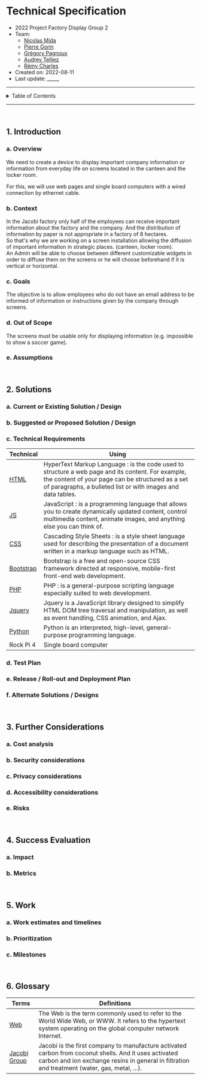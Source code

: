 # Technical Specification

- 2022 Project Factory Display Group 2
- Team:
    - [Nicolas Mida](https://github.com/Nicolas-Mida)
    - [Pierre Gorin](https://github.com/Pierre2103)
    - [Grégory Pagnoux](https://github.com/Gregory-Pagnoux)
    - [Audrey Telliez](https://github.com/audreytllz)
    - [Rémy Charles](https://github.com/RemyCHARLES)
- Created on: 2022-08-11
- Last update: _____
  
___

<details><summary>Table of Contents</summary>

- [Technical Specification](#technical-specification)
  - [1. Introduction](#1-introduction)
    - [a. Overview](#a-overview)
    - [b. Context](#b-context)
    - [c. Goals](#c-goals)
    - [d. Out of Scope](#d-out-of-scope)
    - [e. Assumptions](#e-assumptions)
  - [2. Solutions](#2-solutions)
    - [a. Current or Existing Solution / Design](#a-current-or-existing-solution--design)
    - [b. Suggested or Proposed Solution / Design](#b-suggested-or-proposed-solution--design)
    - [c. Technical Requirements](#c-technical-requirements)
    - [d. Test Plan](#d-test-plan)
    - [e. Release / Roll-out and Deployment Plan](#e-release--roll-out-and-deployment-plan)
    - [f. Alternate Solutions / Designs](#f-alternate-solutions--designs)
  - [3. Further Considerations](#3-further-considerations)
    - [a. Cost analysis](#a-cost-analysis)
    - [b. Security considerations](#b-security-considerations)
    - [c. Privacy considerations](#c-privacy-considerations)
    - [d. Accessibility considerations](#d-accessibility-considerations)
    - [e. Risks](#e-risks)
  - [4. Success Evaluation](#4-success-evaluation)
    - [a. Impact](#a-impact)
    - [b. Metrics](#b-metrics)
  - [5. Work](#5-work)
    - [a. Work estimates and timelines](#a-work-estimates-and-timelines)
    - [b. Prioritization](#b-prioritization)
    - [c. Milestones](#c-milestones)
  - [6. Glossary](#6-glossary)

</details>

___

<br>

## 1. Introduction

### a. Overview

We need to create a device to display important company information or information from everyday life on screens located in the canteen and the locker room. 

For this, we will use web pages and single board computers with a wired connection by ethernet cable.

### b. Context

In the Jacobi factory only half of the employees can receive important information about the factory and the company. And the distribution of information by paper is not appropriate in a factory of 8 hectares.
</br>
So that's why we are working on a screen installation allowing the diffusion of important information in strategic places. (canteen, locker room).
</br>
An Admin will be able to choose between different customizable widgets in order to diffuse them on the screens or he will choose beforehand if it is vertical or horizontal.

### c. Goals

The objective is to allow employees who do not have an email address to be informed of information or instructions given by the company through screens. 

### d. Out of Scope

The screens must be usable only for displaying information (e.g. impossible to show a soccer game).
<br>


### e. Assumptions
<!-- ! TO DO -->


<br>

## 2. Solutions

### a. Current or Existing Solution / Design
<!-- ! TO DO -->


### b. Suggested or Proposed Solution / Design
<!-- ! TO DO -->


### c. Technical Requirements

| Technical | Using |
| --------- | ----- |
| [HTML](https://developer.mozilla.org/fr/docs/Web/HTML)  | HyperText Markup Language : is the code used to structure a web page and its content. For example, the content of your page can be structured as a set of paragraphs, a bulleted list or with images and data tables. |
| [JS](https://www.javascript.com/) | JavaScript : is a programming language that allows you to create dynamically updated content, control multimedia content, animate images, and anything else you can think of. |
| [CSS](https://developer.mozilla.org/fr/docs/Web/CSS) | Cascading Style Sheets : is a style sheet language used for describing the presentation of a document written in a markup language such as HTML. |
| [Bootstrap](https://getbootstrap.com/) | Bootstrap is a free and open-source CSS framework directed at responsive, mobile-first front-end web development. |
| [PHP](https://www.php.net/) | PHP : is a general-purpose scripting language especially suited to web development. |
| [Jquery](https://jquery.com/) | Jquery is a JavaScript library designed to simplify HTML DOM tree traversal and manipulation, as well as event handling, CSS animation, and Ajax. |
| [Python](https://www.python.org/) | Python is an interpreted, high-level, general-purpose programming language. |
| Rock Pi 4 | Single board computer |


### d. Test Plan
<!-- ! TO DO -->


### e. Release / Roll-out and Deployment Plan
<!-- ! TO DO -->


### f. Alternate Solutions / Designs
<!-- ! TO DO -->

<br>

## 3. Further Considerations

### a. Cost analysis
<!-- ! TO DO -->


### b. Security considerations
<!-- ! TO DO -->


### c. Privacy considerations
<!-- ! TO DO -->


### d. Accessibility considerations
<!-- ! TO DO -->


### e. Risks
<!-- ! TO DO -->


<br>

## 4. Success Evaluation

### a. Impact
<!-- ! TO DO -->


### b. Metrics
<!-- ! TO DO -->


<br>

## 5. Work

### a. Work estimates and timelines
<!-- ! TO DO -->


### b. Prioritization
<!-- ! TO DO -->


### c. Milestones
<!-- ! TO DO -->


<br>

## 6. Glossary

| Terms | Definitions |
| ----- | ----------- |
| [Web](https://www.w3.org/)| The Web is the term commonly used to refer to the World Wide Web, or WWW. It refers to the hypertext system operating on the global computer network Internet. |
| [Jacobi Group](https://www.jacobi.net/) | Jacobi is the first company to manufacture activated carbon from coconut shells. And it uses activated carbon and ion exchange resins in general in filtration and treatment (water, gas, metal, ...).